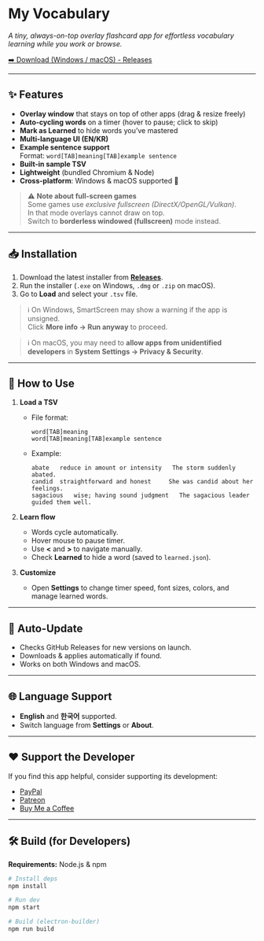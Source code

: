 # My Vocabulary

*A tiny, always-on-top overlay flashcard app for effortless vocabulary learning while you work or browse.*

[➡️ Download (Windows / macOS) - Releases](https://github.com/Whiw/my_vocabulary/releases)

---

## ✨ Features

- **Overlay window** that stays on top of other apps (drag & resize freely)
- **Auto-cycling words** on a timer (hover to pause; click to skip)
- **Mark as Learned** to hide words you’ve mastered
- **Multi-language UI (EN/KR)**
- **Example sentence support**  
  Format: `word[TAB]meaning[TAB]example sentence`
- **Built-in sample TSV**
- **Lightweight** (bundled Chromium & Node)
- **Cross-platform**: Windows & macOS supported 🎉

> ⚠️ **Note about full-screen games**  
> Some games use *exclusive fullscreen (DirectX/OpenGL/Vulkan)*.  
> In that mode overlays cannot draw on top.  
> Switch to **borderless windowed (fullscreen)** mode instead.

---

## 📥 Installation

1. Download the latest installer from **[Releases](https://github.com/Whiw/my_vocabulary/releases)**.
2. Run the installer (`.exe` on Windows, `.dmg` or `.zip` on macOS).
3. Go to **Load** and select your `.tsv` file.

> ℹ️ On Windows, SmartScreen may show a warning if the app is unsigned.  
> Click **More info → Run anyway** to proceed.

> ℹ️ On macOS, you may need to **allow apps from unidentified developers** in **System Settings → Privacy & Security**.

---

## 🚀 How to Use

1. **Load a TSV**  
   - File format:  
     ```
     word[TAB]meaning
     word[TAB]meaning[TAB]example sentence
     ```
   - Example:  
     ```
     abate   reduce in amount or intensity   The storm suddenly abated.
     candid  straightforward and honest     She was candid about her feelings.
     sagacious   wise; having sound judgment   The sagacious leader guided them well.
     ```

2. **Learn flow**  
   - Words cycle automatically.  
   - Hover mouse to pause timer.  
   - Use **<** and **>** to navigate manually.  
   - Check **Learned** to hide a word (saved to `learned.json`).  

3. **Customize**  
   - Open **Settings** to change timer speed, font sizes, colors, and manage learned words.  

---

## 🔄 Auto-Update

- Checks GitHub Releases for new versions on launch.  
- Downloads & applies automatically if found.  
- Works on both Windows and macOS.

---

## 🌐 Language Support

- **English** and **한국어** supported.  
- Switch language from **Settings** or **About**.

---

## ❤️ Support the Developer

If you find this app helpful, consider supporting its development:

- [PayPal](https://paypal.me/whiw215)
- [Patreon](https://www.patreon.com/c/Whiw)
- [Buy Me a Coffee](https://buymeacoffee.com/whiw)

---

## 🛠 Build (for Developers)

**Requirements:** Node.js & npm

```bash
# Install deps
npm install

# Run dev
npm start

# Build (electron-builder)
npm run build
